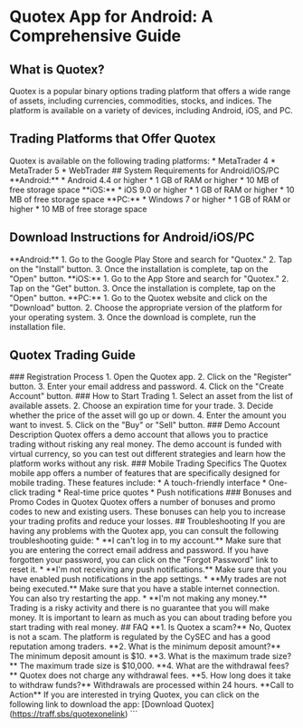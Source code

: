# Quotex App for Android: A Comprehensive Guide

## What is Quotex?

Quotex is a popular binary options trading platform that offers a wide
range of assets, including currencies, commodities, stocks, and indices.
The platform is available on a variety of devices, including Android,
iOS, and PC.

## Trading Platforms that Offer Quotex

Quotex is available on the following trading platforms: \* MetaTrader 4
\* MetaTrader 5 \* WebTrader \## System Requirements for Android/iOS/PC
\*\*Android:\*\* \* Android 4.4 or higher \* 1 GB of RAM or higher \* 10
MB of free storage space \*\*iOS:\*\* \* iOS 9.0 or higher \* 1 GB of
RAM or higher \* 10 MB of free storage space \*\*PC:\*\* \* Windows 7 or
higher \* 1 GB of RAM or higher \* 10 MB of free storage space

## Download Instructions for Android/iOS/PC

\*\*Android:\*\* 1. Go to the Google Play Store and search for
"Quotex." 2. Tap on the "Install" button. 3. Once the
installation is complete, tap on the "Open" button.
\*\*iOS:\*\* 1. Go to the App Store and search for "Quotex." 2.
Tap on the "Get" button. 3. Once the installation is complete, tap
on the "Open" button. \*\*PC:\*\* 1. Go to the Quotex website and
click on the "Download" button. 2. Choose the appropriate version
of the platform for your operating system. 3. Once the download is
complete, run the installation file.

## Quotex Trading Guide

\### Registration Process 1. Open the Quotex app. 2. Click on the
"Register" button. 3. Enter your email address and password. 4.
Click on the "Create Account" button. \### How to Start Trading 1.
Select an asset from the list of available assets. 2. Choose an
expiration time for your trade. 3. Decide whether the price of the asset
will go up or down. 4. Enter the amount you want to invest. 5. Click on
the "Buy" or "Sell" button. \### Demo Account Description
Quotex offers a demo account that allows you to practice trading without
risking any real money. The demo account is funded with virtual
currency, so you can test out different strategies and learn how the
platform works without any risk. \### Mobile Trading Specifics The
Quotex mobile app offers a number of features that are specifically
designed for mobile trading. These features include: \* A touch-friendly
interface \* One-click trading \* Real-time price quotes \* Push
notifications \### Bonuses and Promo Codes in Quotex Quotex offers a
number of bonuses and promo codes to new and existing users. These
bonuses can help you to increase your trading profits and reduce your
losses. \## Troubleshooting If you are having any problems with the
Quotex app, you can consult the following troubleshooting guide: \*
\*\*I can\'t log in to my account.\*\* Make sure that you are entering
the correct email address and password. If you have forgotten your
password, you can click on the "Forgot Password" link to reset it.
\* \*\*I\'m not receiving any push notifications.\*\* Make sure that you
have enabled push notifications in the app settings. \* \*\*My trades
are not being executed.\*\* Make sure that you have a stable internet
connection. You can also try restarting the app. \* \*\*I\'m not making
any money.\*\* Trading is a risky activity and there is no guarantee
that you will make money. It is important to learn as much as you can
about trading before you start trading with real money. \## FAQ \*\*1.
Is Quotex a scam?\*\* No, Quotex is not a scam. The platform is
regulated by the CySEC and has a good reputation among traders. \*\*2.
What is the minimum deposit amount?\*\* The minimum deposit amount is
\$10. \*\*3. What is the maximum trade size?\*\* The maximum trade size
is \$10,000. \*\*4. What are the withdrawal fees?\*\* Quotex does not
charge any withdrawal fees. \*\*5. How long does it take to withdraw
funds?\*\* Withdrawals are processed within 24 hours. \*\*Call to
Action\*\* If you are interested in trying Quotex, you can click on the
following link to download the app: \[Download
Quotex\](https://traff.sbs/quotexonelink) \`\`\`


